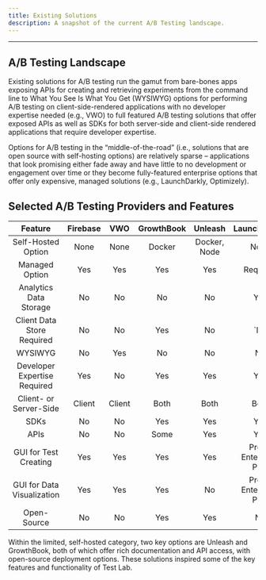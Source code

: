 ```yaml
---
title: Existing Solutions
description: A snapshot of the current A/B Testing landscape.
---
```


---

## A/B Testing Landscape

Existing solutions for A/B testing run the gamut from bare-bones apps exposing APIs for creating and retrieving experiments from the command line to What You See Is What You Get (WYSIWYG) options for performing A/B testing on client-side-rendered applications with no developer expertise needed (e.g., VWO) to full featured A/B testing solutions that offer exposed APIs as well as SDKs for both server-side and client-side rendered applications that require developer expertise.

Options for A/B testing in the “middle-of-the-road” (i.e., solutions that are open source with self-hosting options) are relatively sparse – applications that look promising either fade away and have little to no development or engagement over time or they become fully-featured enterprise options that offer only expensive, managed solutions (e.g., LaunchDarkly, Optimizely).

## Selected A/B Testing Providers and Features

|           Feature            | Firebase |  VWO   | GrowthBook |   Unleash    |      LaunchDarkly      |
| :--------------------------: | :------: | :----: | :--------: | :----------: | :--------------------: |
|      Self-Hosted Option      |   None   |  None  |   Docker   | Docker, Node |          None          |
|        Managed Option        |   Yes    |  Yes   |    Yes     |     Yes      |        Required        |
|    Analytics Data Storage    |    No    |   No   |     No     |      No      |          Yes           |
|  Client Data Store Required  |    No    |   No   |    Yes     |      No      |          `No           |
|           WYSIWYG            |    No    |  Yes   |     No     |      No      |           No           |
| Developer Expertise Required |   Yes    |   No   |    Yes     |     Yes      |          Yes           |
|    Client- or Server-Side    |  Client  | Client |    Both    |     Both     |          Both          |
|             SDKs             |    No    |   No   |    Yes     |     Yes      |          Yes           |
|             APIs             |    No    |   No   |    Some    |     Yes      |          Yes           |
|    GUI for Test Creating     |   Yes    |  Yes   |    Yes     |     Yes      | Pro or Enterprise Plan |
|  GUI for Data Visualization  |   Yes    |  Yes   |    Yes     |      No      | Pro or Enterprise Plan |
|         Open-Source          |    No    |   No   |    Yes     |     Yes      |           No           |

Within the limited, self-hosted category, two key options are Unleash and GrowthBook, both of which offer rich documentation and API access, with open-source deployment options. These solutions inspired some of the key features and functionality of Test Lab.
